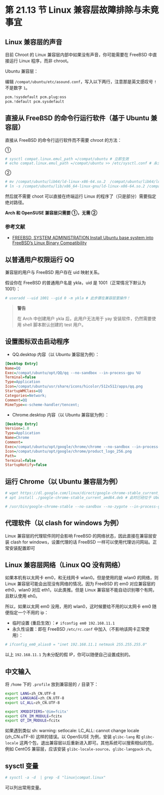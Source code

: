 # 第 21.13 节 Linux 兼容层故障排除与未竟事宜

## Linux 兼容层的声音

目前 Chroot 的 Linux 兼容层内部中如果没有声音，你可能需要在 FreeBSD 中直接运行 Linux 程序，而非 chroot。

Ubuntu 兼容层：

编辑 `/compat/ubuntu/etc/asound.conf`，写入以下两行，注意那是英文感叹号 `!` 不是数字 `1`。

```sh
pcm.!sysdefault pcm.plug:oss
pcm.!default pcm.sysdefault
```

## 直接从 FreeBSD 的命令行运行软件（基于 Ubuntu 兼容层）

直接从 FreeBSD 的命令行运行软件而不需要 chroot 的方法：

①

```sh
# sysctl compat.linux.emul_path =/compat/ubuntu # 立即生效
# echo compat.linux.emul_path =/compat/ubuntu >> /etc/sysctl.conf # 永久化设置
```

②

```sh
# mv /compat/ubuntu/lib64/ld-linux-x86-64.so.2  /compat/ubuntu/lib64/ld-linux-x86-64.so.2.back
# ln -s /compat/ubuntu/lib/x86_64-linux-gnu/ld-linux-x86-64.so.2 /compat/ubuntu/lib64/ld-linux-x86-64.so.2
```

然后就不需要 choot 可以直接在终端运行 Linux 的程序了（只是部分）需要指定绝对路径。

**Arch 和 OpenSUSE 兼容层只需要 ①，无需 ②**

### 参考文献

- [FREEBSD, SYSTEM ADMINISTRATION Install Ubuntu base system into FreeBSD’s Linux Binary Compatibility](https://www.micski.dk/2021/12/21/install-ubuntu-base-system-into-freebsds-linux-binary-compatibility/)

## 以普通用户权限运行 QQ

兼容层的用户与 FreeBSD 用户存在 uid 映射关系。

假设你在 FreeBSD 的普通用户名是 ykla，uid 是 1001（正常情况下默认为 1001）：

```sh
# useradd --uid 1001 --gid 0 -m ykla # 此步骤在兼容层里操作！
```

>**警告**
>
>在 Arch 中创建用户 ykla 后，此用户无法用于 yay 安装软件，仍然需要使用 shell 脚本默认创建的 test 用户。

## 设置图标双击启动程序

- QQ.desktop 内容（以 Ubuntu 兼容层为例）：

```ini
[Desktop Entry]
Name=QQ
Exec=/compat/ubuntu/opt/QQ/qq --no-sandbox --in-process-gpu %U
Terminal=false
Type=Application
Icon=/compat/ubuntu/usr/share/icons/hicolor/512x512/apps/qq.png
StartupWMClass=QQ
Categories=Network;
Comment=QQ
MimeType=x-scheme-handler/tencent;
```

- Chrome.desktop 内容（以 Ubuntu 兼容层为例）：

```ini
[Desktop Entry]
Version=1.0
Type=Application
Name=Chrome
Comment=
Exec=/compat/ubuntu/opt/google/chrome/chrome --no-sandbox --in-process-gpu
Icon=/compat/ubuntu/opt/google/chrome/product_logo_256.png
Path=
Terminal=false
StartupNotify=false
```

## 运行 Chrome（以 Ubuntu 兼容层为例）

```sh
# wget https://dl.google.com/linux/direct/google-chrome-stable_current_amd64.deb # 无需代理软件，可以直连。此时已经位于 Ubuntu 兼容层了。
# apt install ./google-chrome-stable_current_amd64.deb # 此时已经位于 Ubuntu 兼容层了。
```

```sh
# /usr/bin/google-chrome-stable --no-sandbox --no-zygote --in-process-gpu  # 此时已经位于 Ubuntu 兼容层了。
```

## 代理软件（以 clash for windows 为例）

Linux 兼容层的代理软件同时会影响 FreeBSD 的网络状态，因此直接在兼容层安装 clash for windows，设置代理的话 FreeBSD 一样可以使用代理访问网站。正常安装配置即可

## Linux 兼容层网络（Linux QQ 没有网络）

如果本机有以太网卡 em0，和无线网卡 wlan0。但是使用的是 wlan0 的网络，则 Linux 兼容层可能会出现没有网络的情况。因为 FreeBSD 的 em0 对应兼容层的 eth0，wlan0 对应 eth1，以此类推。但是 Linux 兼容层不能自动识别哪个有网，且默认使用 eh0。

所以，如果以太网 em0 没用，用的 wlan0，这时候要给不用的以太网卡 em0 随便指定一个不用的 ip：

- 临时设置 (重启生效）：`# ifconfig em0 192.168.11.1`
- 永久性设置：即在 FreeBSD `/etc/rc.conf` 中加入（不影响该网卡正常使用）：

```sh
# ifconfig_em0_alias0 = "inet 192.168.11.1 netmask 255.255.255.0"
```

以上 `192.168.11.1` 为未分配的假 IP，你可以随便自己设置成别的。

## 中文输入

将 `/home` 下的 `.profile` 放到兼容层的 `/` 目录下：

```sh
export LANG=zh_CN.UTF-8
export LANGUAGE=zh_CN.UTF-8
export LC_ALL=zh_CN.UTF-8

export XMODIFIERS='@im=fcitx'
export GTK_IM_MODULE=fcitx
export QT_IM_MODULE=fcitx
```

如果遇到类似 sh: warning: setlocale: LC_ALL: cannot change locale (zh_CN.uTF-8) 这样的错误。以 OpenSUSE 为例，安装 `glibc-lang` 和 `glibc-locale` 这两个包，退出兼容层以后重新进入即可。其他系统可以搜索相似的包，例如 CentOS 兼容层，应该安装 `glibc-locale-source`、`glibc-langpack-zh`。

## sysctl 变量

```sh
# sysctl -a -d  | grep -E "linux|compat.linux"
```

可以列出常用变量。
